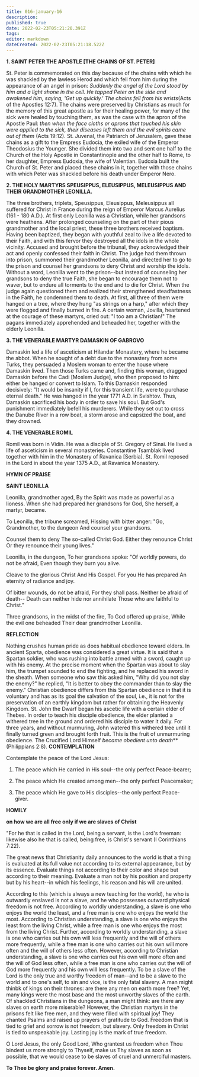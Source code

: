 ```yaml
---
title: 016-january-16
description: 
published: true
date: 2022-02-23T05:21:20.391Z
tags: 
editor: markdown
dateCreated: 2022-02-23T05:21:18.522Z
---
```



**1. SAINT PETER THE APOSTLE [THE CHAINS OF ST. PETER]**

St. Peter is commemorated on this day because of the chains with which he was shackled by the lawless Herod and which fell from him during the appearance of an angel in prison: *Suddenly the angel of the Lord stood by him and a light shone in the cell. He tapped Peter on the side and awakened him, saying, 'Get up quickly.' The chains fell from his wrists*(Acts of the Apostles 12:7). The chains were preserved by Christians as much for the memory of this great apostle as for their healing power, for many of the sick were healed by touching them, as was the case with the apron of the Apostle Paul: *then when the face cloths or aprons that touched his skin were applied to the sick, their diseases left them and the evil spirits came out of them* (Acts 19:12). St. Juvenal, the Patriarch of Jerusalem, gave these chains as a gift to the Empress Eudocia, the exiled wife of the Emperor Theodosius the Younger. She divided them into two and sent one half to the Church of the Holy Apostle in Constantinople and the other half to Rome, to her daughter, Empress Eudoxia, the wife of Valentian. Eudoxia built the Church of St. Peter and placed these chains in it, together with those chains with which Peter was shackled before his death under Emperor Nero.

**2. THE HOLY MARTYRS SPEUSIPPUS, ELEUSIPPUS, MELEUSIPPUS AND THEIR GRANDMOTHER LEONILLA.**

The three brothers, triplets, Speusippus, Eleusippus, Meleusippus all suffered for Christ in France during the reign of Emperor Marcus Aurelius (161 - 180 A.D.). At first only Leonilla was a Christian, while her grandsons were heathens. After prolonged counseling on the part of their pious grandmother and the local priest, these three brothers received baptism. Having been baptized, they began with youthful zeal to live a life devoted to their Faith, and with this fervor they destroyed all the idols in the whole vicinity. Accused and brought before the tribunal, they acknowledged their act and openly confessed their faith in Christ. The judge had them thrown into prison, summoned their grandmother Leonilla, and directed her to go to the prison and counsel her grandsons to deny Christ and worship the idols. Without a word, Leonilla went to the prison--but instead of counseling her grandsons to deny the true Faith, she began to encourage them not to waver, but to endure all torments to the end and to die for Christ. When the judge again questioned them and realized their strengthened steadfastness in the Faith, he condemned them to death. At first, all three of them were hanged on a tree, where they hung "as strings on a harp," after which they were flogged and finally burned in fire. A certain woman, Jovilla, heartened at the courage of these martyrs, cried out: "I too am a Christian!" The pagans immediately apprehended and beheaded her, together with the elderly Leonilla.

**3. THE VENERABLE MARTYR DAMASKIN OF GABROVO**

Damaskin led a life of asceticism at Hilandar Monastery, where he became the abbot. When he sought of a debt due to the monastery from some Turks, they persuaded a Moslem woman to enter the house where Damaskin lived. Then those Turks came and, finding this woman, dragged Damaskin before the Cadi [Moslem Judge], who then proposed to him: either be hanged or convert to Islam. To this Damaskin responded decisively: "It would be insanity if I, for this transient life, were to purchase eternal death." He was hanged in the year 1771 A.D. in Svishtov. Thus, Damaskin sacrificed his body in order to save his soul. But God's punishment immediately befell his murderers. While they set out to cross the Danube River in a row boat, a storm arose and capsized the boat, and they drowned.

**4. THE VENERABLE ROMIL**

Romil was born in Vidin. He was a disciple of St. Gregory of Sinai. He lived a life of asceticism in several monasteries. Constantine Tsamblak lived together with him in the Monastery of Ravanica [Serbia]. St. Romil reposed in the Lord in about the year 1375 A.D., at Ravanica Monastery.



**HYMN OF PRAISE**

**SAINT LEONILLA**

Leonilla, grandmother aged,
By the Spirit was made as powerful as a lioness.
When she had prepared her grandsons for God,
She herself, a martyr, became.

To Leonilla, the tribune screamed,
Hissing with bitter anger:
"Go, Grandmother, to the dungeon
And counsel your grandsons.

Counsel them to deny
The so-called Christ God.
Either they renounce Christ
Or they renounce their young lives."

Leonilla, in the dungeon,
To her grandsons spoke:
"Of worldly powers, do not be afraid,
Even though they burn you alive.

Cleave to the glorious Christ
And His Gospel.
For you He has prepared
An eternity of radiance and joy.

Of bitter wounds, do not be afraid,
For they shall pass. Neither be afraid of death--
Death can neither hide nor annihilate
Those who are faithful to Christ."

Three grandsons, in the midst of the fire,
To God offered up praise,
While the evil one beheaded
Their dear grandmother Leonilla.


**REFLECTION**

Nothing crushes human pride as does habitual obedience toward elders. In ancient Sparta, obedience was considered a great virtue. It is said that a Spartan soldier, who was rushing into battle armed with a sword, caught up with his enemy. At the precise moment when the Spartan was about to slay him, the trumpet sounded to end the fighting, and he replaced his sword in the sheath. When someone who saw this asked him, "Why did you not slay the enemy?" he replied, "It is better to obey the commander than to slay the enemy." Christian obedience differs from this Spartan obedience in that it is voluntary and has as its goal the salvation of the soul, i.e., it is not for the preservation of an earthly kingdom but rather for obtaining the Heavenly Kingdom. St. John the Dwarf began his ascetic life with a certain elder of Thebes. In order to teach his disciple obedience, the elder planted a withered tree in the ground and ordered his disciple to water it daily. For three years, and without murmuring, John watered this withered tree until it finally turned green and brought forth fruit. This is the fruit of unmurmuring obedience. The Crucified Lord Himself *became obedient unto death*** (Philippians 2:8).
**CONTEMPLATION**

Contemplate the peace of the Lord Jesus:

1.  The peace which He carried in His soul--the only perfect Peace-bearer;

1.  The peace which He created among men--the only perfect Peacemaker;

1.  The peace which He gave to His disciples--the only perfect Peace-giver.




**HOMILY**

**on how we are all free only if we are slaves of Christ**

"For he that is called in the Lord, being a servant, is the Lord's freeman: likewise also he that is called, being free, is Christ's servant (I Corinthians 7:22).

The great news that Christianity daily announces to the world is that a thing is evaluated at its full value not according to its external appearance, but by its essence. Evaluate things not according to their color and shape but according to their meaning. Evaluate a man not by his position and property but by his heart--in which his feelings, his reason and his will are united.

According to this (which is always a new teaching for the world), he who is outwardly enslaved is not a slave, and he who possesses outward physical freedom is not free. According to worldly understanding, a slave is one who enjoys the world the least, and a free man is one who enjoys the world the most. According to Christian understanding, a slave is one who enjoys the least from the living Christ, while a free man is one who enjoys the most from the living Christ. Further, according to worldly understanding, a slave is one who carries out his own will less frequently and the will of others more frequently, while a free man is one who carries out his own will more often and the will of others less often. However, according to Christian understanding, a slave is one who carries out his own will more often and the will of God less often, while a free man is one who carries out the will of God more frequently and his own will less frequently. To be a slave of the Lord is the only true and worthy freedom of man--and to be a slave to the world and to one's self, to sin and vice, is the only fatal slavery. A man might thinbk of kings on their thrones: are there any men on earth more free? Yet, many kings were the most base and the most unworthy slaves of the earth. Of shackled Christians in the dungeons, a man might think: are there any slaves on earth more miserable? However, the Christian martyrs in the prisons felt like free men, and they were filled with spiritual joy! They chanted Psalms and raised up prayers of gratitude to God. Freedom that is tied to grief and sorrow is not freedom, but slavery. Only freedom in Christ is tied to unspeakable joy. Lasting joy is the mark of true freedom.

O Lord Jesus, the only Good Lord, Who grantest us freedom when Thou bindest us more strongly to Thyself, make us Thy slaves as soon as possible, that we would cease to be slaves of cruel and unmerciful masters.

**To Thee be glory and praise forever. Amen.**
